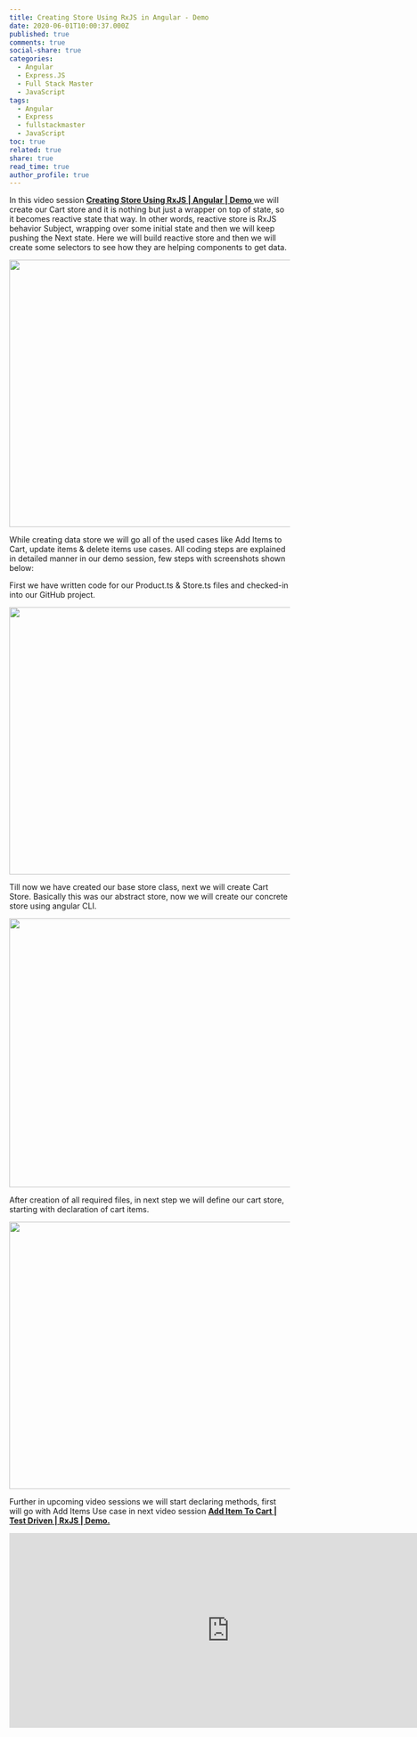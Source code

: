 ```yaml
---
title: Creating Store Using RxJS in Angular - Demo
date: 2020-06-01T10:00:37.000Z
published: true
comments: true
social-share: true
categories:
  - Angular
  - Express.JS
  - Full Stack Master
  - JavaScript
tags:
  - Angular
  - Express
  - fullstackmaster
  - JavaScript
toc: true
related: true
share: true
read_time: true
author_profile: true
---
```


<p>In this video session <a href="https://www.youtube.com/watch?v=mzBa4zJIzRc&amp;list=PLZed_adPqIJrl9pwlERGhU-RCNOtKqvyD&amp;index=74&amp;t=0s" target="_blank" rel="noopener noreferrer"><strong>Creating Store Using RxJS | Angular | Demo </strong></a>we will create our Cart store and it is nothing but just a wrapper on top of state, so it becomes reactive state that way. In other words, reactive store is RxJS behavior Subject, wrapping over some initial state and then we will keep pushing the Next state. Here we will build reactive store and then we will create some selectors to see how they are helping components to get data.</p>
<p><img class="alignnone size-full wp-image-3357" src="{{ site.baseurl }}/assets/2020/06/CS.1.png" alt="" width="855" height="480" /></p>
<p>While creating data store we will go all of the used cases like Add Items to Cart, update items &amp; delete items use cases. All coding steps are explained in detailed manner in our demo session, few steps with screenshots shown below:</p>
<p>First we have written code for our Product.ts &amp; Store.ts files and checked-in into our GitHub project.</p>
<p><img class="alignnone size-full wp-image-3356" src="{{ site.baseurl }}/assets/2020/06/CS.2.png" alt="" width="855" height="480" /></p>
<p>Till now we have created our base store class, next we will create Cart Store. Basically this was our abstract store, now we will create our concrete store using angular CLI.</p>
<p><img class="alignnone size-full wp-image-3354" src="{{ site.baseurl }}/assets/2020/06/CS.3.png" alt="" width="860" height="483" /></p>
<p>After creation of all required files, in next step we will define our cart store, starting with declaration of cart items.</p>
<p><img class="alignnone size-full wp-image-3355" src="{{ site.baseurl }}/assets/2020/06/CS.4.png" alt="" width="854" height="480" /></p>
<p>Further in upcoming video sessions we will start declaring methods, first will go with Add Items Use case in next video session <a href="https://www.youtube.com/watch?v=wYwY3yxsWuM&amp;list=PLZed_adPqIJrl9pwlERGhU-RCNOtKqvyD&amp;index=74" target="_blank" rel="noopener noreferrer"><strong>Add Item To Cart | Test Driven | RxJS | Demo.</strong></a></p>
<p><iframe src="https://www.youtube.com/embed/mzBa4zJIzRc" width="790" height="350" frameborder="0" allowfullscreen="allowfullscreen"></iframe></p>
